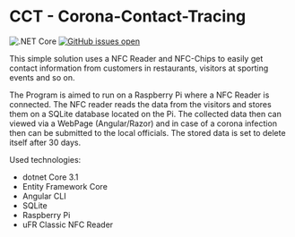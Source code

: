# CCT - Corona-Contact-Tracing

![.NET Core](https://github.com/KienbMi/CCT/workflows/.NET%20Core/badge.svg)
[![GitHub issues open](https://img.shields.io/github/issues/network-tools/shconfparser.svg)](https://github.com/KienbMi/CCT/issues)

This simple solution uses a NFC Reader and NFC-Chips to easily get contact information from customers in restaurants, visitors at sporting events and so on.

The Program is aimed to run on a Raspberry Pi where a NFC Reader is connected. The NFC reader reads the data from the visitors and stores them on a SQLite database located on the Pi. The collected data then can viewed via a WebPage (Angular/Razor) and in case of a corona infection then can be submitted to the local officials. The stored data is set to delete itself after 30 days.

Used technologies:
* dotnet Core 3.1
* Entity Framework Core
* Angular CLI
* SQLite
* Raspberry Pi
* uFR Classic NFC Reader
